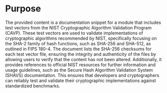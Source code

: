 # Purpose
The provided content is a documentation snippet for a module that includes test vectors from the NIST Cryptographic Algorithm Validation Program (CAVP). These test vectors are used to validate implementations of cryptographic algorithms recommended by NIST, specifically focusing on the SHA-2 family of hash functions, such as SHA-256 and SHA-512, as outlined in FIPS 180-4. The document lists the SHA-256 checksums for each test vector file, ensuring the integrity and authenticity of the files by allowing users to verify that the content has not been altered. Additionally, it provides references to official NIST resources for further information and usage guidelines, such as the Secure Hash Algorithm Validation System (SHAVS) documentation. This ensures that developers and cryptographers can reliably test and validate their cryptographic implementations against standardized benchmarks.

